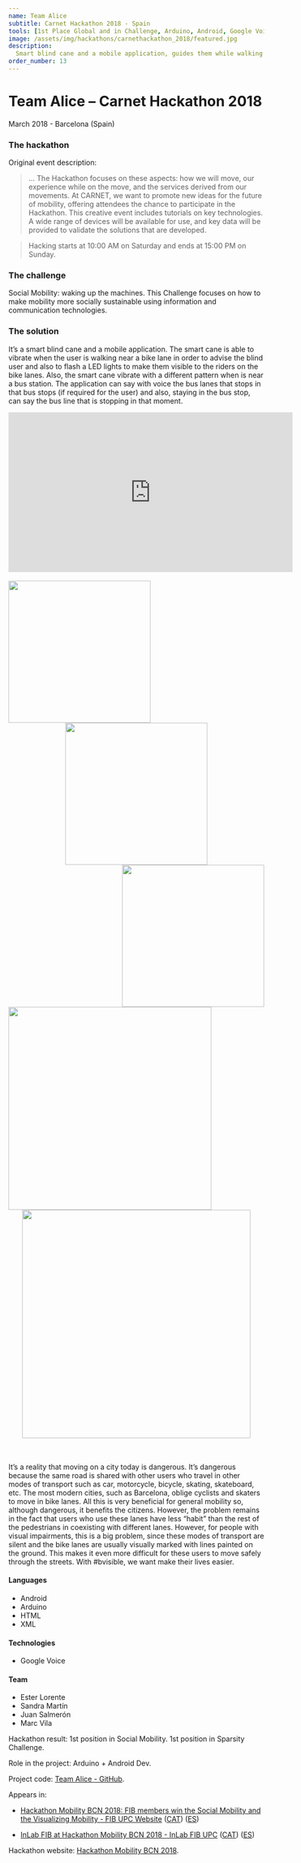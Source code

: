```yaml
---
name: Team Alice
subtitle: Carnet Hackathon 2018 - Spain
tools: [1st Place Global and in Challenge, Arduino, Android, Google Voice]
image: /assets/img/hackathons/carnethackathon_2018/featured.jpg
description:
  Smart blind cane and a mobile application, guides them while walking around the city.
order_number: 13
---
```


# Team Alice – Carnet Hackathon 2018

March 2018 - Barcelona (Spain)

### The hackathon

Original event description:

> ... The Hackathon focuses on these aspects: how we will move, our experience while on the move, and the services derived from our movements. At CARNET, we want to promote new ideas for the future of mobility, offering attendees the chance to participate in the Hackathon. This creative event includes tutorials on key technologies. A wide range of devices will be available for use, and key data will be provided to validate the solutions that are developed.

> Hacking starts at 10:00 AM on Saturday and ends at 15:00 PM on Sunday.

### The challenge

Social Mobility: waking up the machines. This Challenge focuses on how to make mobility more socially sustainable using information and communication technologies.

### The solution

It’s a smart blind cane and a mobile application. The smart cane is able to vibrate when the user is walking near a bike lane in order to advise the blind user and also to flash a LED lights to make them visible to the riders on the bike lanes. Also, the smart cane vibrate with a different pattern when is near a bus station. The application can say with voice the bus lanes that stops in that bus stops (if required for the user) and also, staying in the bus stop, can say the bus line that is stopping in that moment.

<div style="text-align: center;">
<iframe width="560" height="315" src="https://www.youtube.com/embed/8s52SF_ReOs" frameborder="0" allow="accelerometer; autoplay; clipboard-write; encrypted-media; gyroscope; picture-in-picture" allowfullscreen></iframe></div>
<br>

<div style="text-align: center;">
<img style="margin: 0 !important; float: left" src="/assets/img/hackathons/carnethackathon_2018/screen1.jpg" width="280"/>
<img style="margin: 0 !important; display: inline" src="/assets/img/hackathons/carnethackathon_2018/screen2.jpg" width="280"/>
<img style="margin: 0 !important; float: right" src="/assets/img/hackathons/carnethackathon_2018/screen3.jpg" width="280"/>
</div>
<br>
<div style="text-align: center;">
<img style="margin: 0 !important; float: left" src="/assets/img/hackathons/carnethackathon_2018/screen4.jpg" width="400"/>
<img style="margin: 0 !important; display: inline" src="/assets/img/hackathons/carnethackathon_2018/screen5.jpg" width="450"/>
</div>
<br><br>

It’s a reality that moving on a city today is dangerous. It’s dangerous because the same road is shared with other users who travel in other modes of transport such as car, motorcycle, bicycle, skating, skateboard, etc. The most modern cities, such as Barcelona, oblige cyclists and skaters to move in bike lanes. All this is very beneficial for general mobility so, although dangerous, it benefits the citizens. However, the problem remains in the fact that users who use these lanes have less “habit” than the rest of the pedestrians in coexisting with different lanes. However, for people with visual impairments, this is a big problem, since these modes of transport are silent and the bike lanes are usually visually marked with lines painted on the ground. This makes it even more difficult for these users to move safely through the streets. With #bvisible, we want make their lives easier.

#### Languages

- Android
- Arduino
- HTML
- XML

#### Technologies

- Google Voice

#### Team

- Ester Lorente
- Sandra Martín
- Juan Salmerón
- Marc Vila

Hackathon result: 1st position in Social Mobility. 1st position in Sparsity Challenge.

Role in the project: Arduino + Android Dev.

Project code: [Team Alice - GitHub](https://github.com/elorenteg/HackathonCarnet2018).

Appears in:

- [Hackathon Mobility BCN 2018: FIB members win the Social Mobility and the Visualizing Mobility - FIB UPC Website](https://www.fib.upc.edu/en/fib/school/awards/hackathon-mobility-bcn-2018-membres-fib-win-social-mobility-and-visualizing-mobility) ([CAT](https://www.fib.upc.edu/ca/la-fib/la-facultat/premis-i-reconeixements/hackathon-mobility-bcn-2018-membres-de-la-fib-guanyen-la-social-mobility-i-la-visualizing-mobility)) ([ES](https://www.fib.upc.edu/es/la-fib/la-facultad/premios-y-reconocimientos/hackathon-mobility-bcn-2018-miembros-de-la-fib-ganan-la-social-mobility-y-la-visualizing-mobility))

- [InLab FIB at Hackathon Mobility BCN 2018 - InLab FIB UPC](https://inlab.fib.upc.edu/en/blog/inlabers-winners-hackathon-mobility-bcn) ([CAT](https://inlab.fib.upc.edu/ca/blog/inlabers-guanyadors-de-la-hackathon-mobility-bcn)) ([ES](https://inlab.fib.upc.edu/es/blog/inlabers-ganadores-de-la-hackathon-mobility-bcn))

Hackathon website: [Hackathon Mobility BCN 2018](http://www.carnetbarcelona.com/hackathon2018/).
